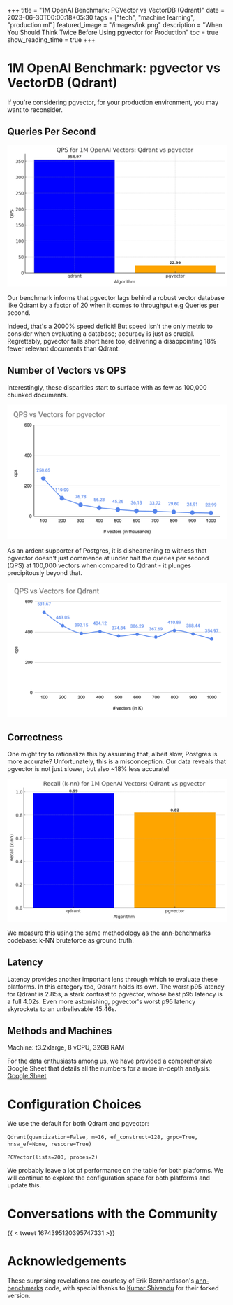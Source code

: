 +++
title =  "1M OpenAI Benchmark: PGVector vs VectorDB (Qdrant)"
date = 2023-06-30T00:00:18+05:30
tags = ["tech", "machine learning", "production ml"]
featured_image = "/images/ink.png"
description = "When You Should Think Twice Before Using pgvector for Production"
toc = true
show_reading_time = true
+++

# 1M OpenAI Benchmark: pgvector vs VectorDB (Qdrant)

If you're considering pgvector, for your production environment, you may want to reconsider. 
## Queries Per Second

![](../images/1M_QPS.jpeg)

Our benchmark informs that pgvector lags behind a robust vector database like Qdrant by a factor of 20 when it comes to throughput e.g Queries per second. 

Indeed, that's a 2000% speed deficit! But speed isn't the only metric to consider when evaluating a database; accuracy is just as crucial. Regrettably, pgvector falls short here too, delivering a disappointing 18% fewer relevant documents than Qdrant.

## Number of Vectors vs QPS

Interestingly, these disparities start to surface with as few as 100,000 chunked documents. 

![](../images/QPSvsVectorpgvector.png)

As an ardent supporter of Postgres, it is disheartening to witness that pgvector doesn't just commence at under half the queries per second (QPS) at 100,000 vectors when compared to Qdrant - it plunges precipitously beyond that. 

![](../images/QPSvsVectorQdrant.png)

## Correctness

One might try to rationalize this by assuming that, albeit slow, Postgres is more accurate? Unfortunately, this is a misconception. Our data reveals that pgvector is not just slower, but also ~18% less accurate!

![](../images/1M_kNN.jpeg)

We measure this using the same methodology as the [ann-benchmarks](https://ann-benchmarks.com) codebase: k-NN bruteforce as ground truth.

## Latency

Latency provides another important lens through which to evaluate these platforms. In this category too, Qdrant holds its own. The worst p95 latency for Qdrant is 2.85s, a stark contrast to pgvector, whose best p95 latency is a full 4.02s. Even more astonishing, pgvector's worst p95 latency skyrockets to an unbelievable 45.46s.

## Methods and Machines

Machine: t3.2xlarge, 8 vCPU, 32GB RAM

For the data enthusiasts among us, we have provided a comprehensive Google Sheet that details all the numbers for a more in-depth analysis: [Google Sheet](https://docs.google.com/spreadsheets/d/1t2-tXID2LJCXdLv1JTPQaYhmMs6woOnK7W7nkEuDsUc/edit?usp=sharing)

# Configuration Choices

We use the default for both Qdrant and pgvector:

```
Qdrant(quantization=False, m=16, ef_construct=128, grpc=True, hnsw_ef=None, rescore=True)
```

```
PGVector(lists=200, probes=2)
```

We probably leave a lot of performance on the table for both platforms. We will continue to explore the configuration space for both platforms and update this. 

# Conversations with the Community

{{ < tweet 1674395120395747331 >}}

# Acknowledgements
These surprising revelations are courtesy of Erik Bernhardsson's [ann-benchmarks](https://ann-benchmarks.com) code, with special thanks to [Kumar Shivendu](https://www.linkedin.com/in/kshivendu) for their forked version.